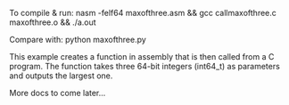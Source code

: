 To compile & run:
    nasm -felf64 maxofthree.asm && gcc callmaxofthree.c maxofthree.o && ./a.out

Compare with:
    python maxofthree.py


This example creates a function in assembly that is then called from a C 
program. The function takes three 64-bit integers (int64_t) as parameters
and outputs the largest one. 

More docs to come later...